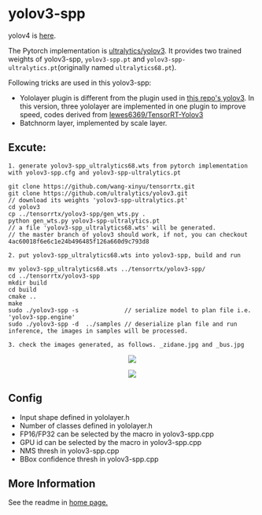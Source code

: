 # yolov3-spp

yolov4 is [here](../yolov4).

The Pytorch implementation is [ultralytics/yolov3](https://github.com/ultralytics/yolov3). It provides two trained weights of yolov3-spp, `yolov3-spp.pt` and `yolov3-spp-ultralytics.pt`(originally named `ultralytics68.pt`).

Following tricks are used in this yolov3-spp:

- Yololayer plugin is different from the plugin used in [this repo's yolov3](https://github.com/wang-xinyu/tensorrtx/tree/master/yolov3). In this version, three yololayer are implemented in one plugin to improve speed, codes derived from [lewes6369/TensorRT-Yolov3](https://github.com/lewes6369/TensorRT-Yolov3)
- Batchnorm layer, implemented by scale layer.

## Excute:

```
1. generate yolov3-spp_ultralytics68.wts from pytorch implementation with yolov3-spp.cfg and yolov3-spp-ultralytics.pt

git clone https://github.com/wang-xinyu/tensorrtx.git
git clone https://github.com/ultralytics/yolov3.git
// download its weights 'yolov3-spp-ultralytics.pt'
cd yolov3
cp ../tensorrtx/yolov3-spp/gen_wts.py .
python gen_wts.py yolov3-spp-ultralytics.pt
// a file 'yolov3-spp_ultralytics68.wts' will be generated.
// the master branch of yolov3 should work, if not, you can checkout 4ac60018f6e6c1e24b496485f126a660d9c793d8

2. put yolov3-spp_ultralytics68.wts into yolov3-spp, build and run

mv yolov3-spp_ultralytics68.wts ../tensorrtx/yolov3-spp/
cd ../tensorrtx/yolov3-spp
mkdir build
cd build
cmake ..
make
sudo ./yolov3-spp -s             // serialize model to plan file i.e. 'yolov3-spp.engine'
sudo ./yolov3-spp -d  ../samples // deserialize plan file and run inference, the images in samples will be processed.

3. check the images generated, as follows. _zidane.jpg and _bus.jpg
```

<p align="center">
<img src="https://user-images.githubusercontent.com/15235574/78247927-4d9fac00-751e-11ea-8b1b-704a0aeb3fcf.jpg">
</p>

<p align="center">
<img src="https://user-images.githubusercontent.com/15235574/78247970-60b27c00-751e-11ea-88df-41473fed4823.jpg">
</p>

## Config

- Input shape defined in yololayer.h
- Number of classes defined in yololayer.h
- FP16/FP32 can be selected by the macro in yolov3-spp.cpp
- GPU id can be selected by the macro in yolov3-spp.cpp
- NMS thresh in yolov3-spp.cpp
- BBox confidence thresh in yolov3-spp.cpp

## More Information

See the readme in [home page.](https://github.com/wang-xinyu/tensorrtx)

